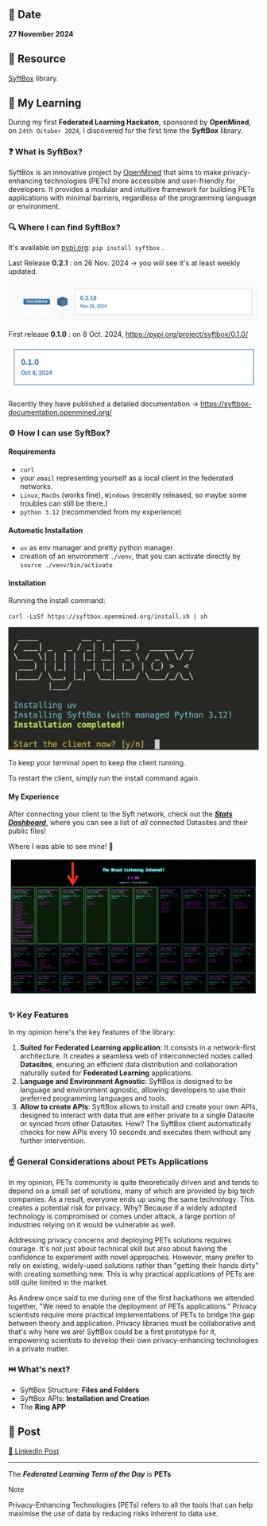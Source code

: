 ## 📅 Date
**27 November 2024**

## 📰 Resource
[SyftBox](https://syftbox-documentation.openmined.org/) library.

## 🔖 My Learning
During my first **Federated Learning Hackaton**, sponsored by **OpenMined**, on `24th October 2024`, I discovered for the first time the **SyftBox** library.

### ❓ What is SyftBox?

SyftBox is an innovative project by [OpenMined](https://openmined.org/) that aims to make privacy-enhancing technologies (PETs) more accessible and user-friendly for developers. It provides a modular and intuitive framework for building PETs applications with minimal barriers, regardless of the programming language or environment.

### 🔍 Where I can find SyftBox?

It's available on [pypi.org](https://pypi.org/project/syftbox/):  `pip install syftbox` .

Last Release **0.2.1** : on 26 Nov. 2024 → you will see it's at least weekly updated.

![Last Release of SyftBox](../images/SyftBox_Last_Release.png)


First release **0.1.0** : on 8 Oct. 2024, https://pypi.org/project/syftbox/0.1.0/

![First Release of SyftBox](../images/SyftBox_First_Release.png)


Recently they have published a detailed documentation → https://syftbox-documentation.openmined.org/

### ⚙️ How I can use SyftBox?

#### Requirements

- `curl`
- your `email` representing yourself as a local client in the federated networks.
- `Linux`, `MacOs` (works fine), `Windows` (recently released, so maybe some troubles can still be there.)
- `python 3.12` (recommended from my experience)

#### Automatic Installation

- `uv` as env manager and pretty python manager.
- creation of an environment `./venv`, that you can activate directly by `source ./venv/bin/activate`

#### Installation

Running the install command:

`curl -LsSf https://syftbox.openmined.org/install.sh | sh`

![Install SyftBox](../images/Install_Syftbox.png.png)

To keep your terminal open to keep the client running. 

To restart the client, simply run the install command again.

#### My Experience

After connecting your client to the Syft network, check out the [***Stats Dashboard***](https://syftbox.openmined.org/datasites/aggregator@openmined.org/syft_stats.html), where you can see a list of *all* connected Datasites and their public files! 

Where I was able to see mine! 🙂

![My Datasites in SyftBox Federated Networks](../images/SyftBox_StatsDashboard_WithMe.png)

### ✨ Key Features

In my opinion here's the key features of the library:

1. **Suited for Federated Learning application**: It consists in a network-first architecture. It creates a seamless web of interconnected nodes called **Datasites**, ensuring an efficient data distribution and collaboration naturally suited for **Federated Learning** applications.
2. **Language and Environment Agnostic**: SyftBox is designed to be language and environment agnostic, allowing developers to use their preferred programming languages and tools.
3. **Allow to create APIs**: SyftBox allows to install and create your own APIs, designed to interact with data that are either private to a single Datasite or synced from other Datasites. How? The SyftBox client automatically checks for new APIs every 10 seconds and executes them without any further intervention. 

### ☝️ General Considerations about PETs Applications

In my opinion, PETs community is quite theoretically driven and and tends to depend on a small set of solutions, many of which are provided by big tech companies. As a result, everyone ends up using the same technology. This creates a potential risk for privacy. Why? Because if a widely adopted technology is compromised or comes under attack, a large portion of industries relying on it would be vulnerable as well.

Addressing privacy concerns and deploying PETs solutions requires courage. It's not just about technical skill but also about having the confidence to experiment with novel approaches. However, many prefer to rely on existing, widely-used solutions rather than "getting their hands dirty" with creating something new. This is why practical applications of PETs are still quite limited in the market.

As Andrew once said to me during one of the first hackathons we attended together, "We need to enable the deployment of PETs applications." Privacy scientists require more practical implementations of PETs to bridge the gap between theory and application. Privacy libraries must be collaborative and that's why here we are! SyftBox could be a first prototype for it, empowering scientists to develop their own privacy-enhancing technologies in a private matter.

### ⏭️ What's next?

- SyftBox Structure: **Files and Folders**
- SyftBox APIs: **Installation and Creation**
- The **Ring APP**

## 📮 Post 

[📘 LinkedIn Post]()

------
The _**Federated Learning Term of the Day**_ is **PETs**
> [!NOTE]
> Privacy-Enhancing Technologies (PETs) refers to all the tools that can help maximise the use of data by reducing risks inherent to data use.
